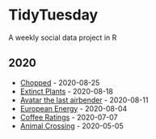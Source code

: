 # TidyTuesday
A weekly social data project in R

## 2020

- [Chopped](https://github.com/albertkenji/TidyTuesday/blob/master/2020-08-25_chopped.R) - 2020-08-25
- [Extinct Plants](https://github.com/albertkenji/TidyTuesday/blob/master/2020-08-18_extinct_plants_script.R) - 2020-08-18
- [Avatar the last airbender](https://github.com/albertkenji/TidyTuesday/blob/master/2020-08-11_avatar_the_last_airbender.Rmd) - 2020-08-11
- [European Energy](https://github.com/albertkenji/TidyTuesday/blob/master/2020-08-04_european_energy.Rmd) - 2020-08-04
- [Coffee Ratings](https://github.com/albertkenji/TidyTuesday/blob/master/2020-07-07_coffee_ratings.Rmd) - 2020-07-07
- [Animal Crossing](https://github.com/albertkenji/TidyTuesday/blob/master/2020-05-05_animal_crossing.Rmd) - 2020-05-05
